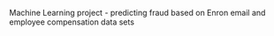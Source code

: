 Machine Learning project - predicting fraud based on Enron email and employee compensation data sets


